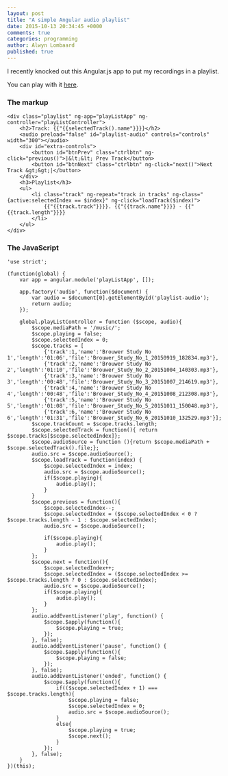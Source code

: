 ```yaml
---
layout: post
title: "A simple Angular audio playlist"
date: 2015-10-13 20:34:45 +0000
comments: true
categories: programming
author: Alwyn Lombaard
published: true
---
```


I recently knocked out this Angular.js app to put my recordings in a playlist.

You can play with it [here](/playlist).

### The markup

	<div class="playlist" ng-app="playListApp" ng-controller="playListController">
		<h2>Track: {{"{{selectedTrack().name"}}}}</h2>
		<audio preload="false" id="playlist-audio" controls="controls" width="300"></audio>
		<div id="extra-controls">
			<button id="btnPrev" class="ctrlbtn" ng-click="previous()">|&lt;&lt; Prev Track</button> 
			<button id="btnNext" class="ctrlbtn" ng-click="next()">Next Track &gt;&gt;|</button>
		</div>
		<h3>Playlist</h3>
		<ul>
			<li class="track" ng-repeat="track in tracks" ng-class="{active:selectedIndex == $index}" ng-click="loadTrack($index)">
				{{"{{track.track"}}}}. {{"{{track.name"}}}} - {{"{{track.length"}}}}
			</li>
		</ul>
	</div>


### The JavaScript

	'use strict';

	(function(global) {
		var app = angular.module('playListApp', []);

		app.factory('audio', function($document) {
			var audio = $document[0].getElementById('playlist-audio');
			return audio;
		});

		global.playListController = function ($scope, audio){
			$scope.mediaPath = '/music/';
			$scope.playing = false;
			$scope.selectedIndex = 0;
			$scope.tracks = [
				{'track':1,'name':'Brouwer Study No 1','length':'01:06','file':'Brouwer_Study_No_1_20150919_182834.mp3'},
				{'track':2,'name':'Brouwer Study No 2','length':'01:10','file':'Brouwer_Study_No_2_20151004_140303.mp3'},
				{'track':3,'name':'Brouwer Study No 3','length':'00:48','file':'Brouwer_Study_No_3_20151007_214619.mp3'},
				{'track':4,'name':'Brouwer Study No 4','length':'00:48','file':'Brouwer_Study_No_4_20151008_212308.mp3'},
				{'track':5,'name':'Brouwer Study No 5','length':'01:08','file':'Brouwer_Study_No_5_20151011_150048.mp3'},
				{'track':6,'name':'Brouwer Study No 6','length':'01:31','file':'Brouwer_Study_No_6_20151010_132529.mp3'}];
			$scope.trackCount = $scope.tracks.length;
			$scope.selectedTrack = function(){ return $scope.tracks[$scope.selectedIndex]};
			$scope.audioSource = function (){return $scope.mediaPath + $scope.selectedTrack().file;};
			audio.src = $scope.audioSource();
			$scope.loadTrack = function(index) {
				$scope.selectedIndex = index;
				audio.src = $scope.audioSource();
				if($scope.playing){
					audio.play();
				}
			}
			$scope.previous = function(){
				$scope.selectedIndex--;
				$scope.selectedIndex = ($scope.selectedIndex < 0 ? $scope.tracks.length - 1 : $scope.selectedIndex);
				audio.src = $scope.audioSource();

				if($scope.playing){
					audio.play();
				}
			};
			$scope.next = function(){
				$scope.selectedIndex++;
				$scope.selectedIndex = ($scope.selectedIndex >=  $scope.tracks.length ? 0 : $scope.selectedIndex);
				audio.src = $scope.audioSource();
				if($scope.playing){
					audio.play();
				}
			};
			audio.addEventListener('play', function() {
				$scope.$apply(function(){
					$scope.playing = true;
				});
			}, false);
			audio.addEventListener('pause', function() {
				$scope.$apply(function(){
					$scope.playing = false;
				});
			}, false);
			audio.addEventListener('ended', function() {
				$scope.$apply(function(){
					if(($scope.selectedIndex + 1) === $scope.tracks.length){
						$scope.playing = false;
						$scope.selectedIndex = 0;
						audio.src = $scope.audioSource();
					}
					else{
						$scope.playing = true;
						$scope.next();
					}
				});
			}, false);
		}
	})(this);
